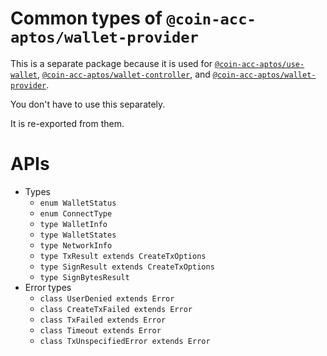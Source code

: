 # Common types of `@coin-acc-aptos/wallet-provider`

This is a separate package because it is used for [`@coin-acc-aptos/use-wallet`](https://www.npmjs.com/package/@coin-acc-aptos/use-wallet), [`@coin-acc-aptos/wallet-controller`](https://www.npmjs.com/package/@coin-acc-aptos/wallet-controller), and [`@coin-acc-aptos/wallet-provider`](https://www.npmjs.com/package/@coin-acc-aptos/wallet-provider).

You don't have to use this separately.

It is re-exported from them.

# APIs

- Types
  - `enum WalletStatus`
  - `enum ConnectType`
  - `type WalletInfo`
  - `type WalletStates`
  - `type NetworkInfo`
  - `type TxResult extends CreateTxOptions`
  - `type SignResult extends CreateTxOptions`
  - `type SignBytesResult`
- Error types
  - `class UserDenied extends Error`
  - `class CreateTxFailed extends Error`
  - `class TxFailed extends Error`
  - `class Timeout extends Error`
  - `class TxUnspecifiedError extends Error`
